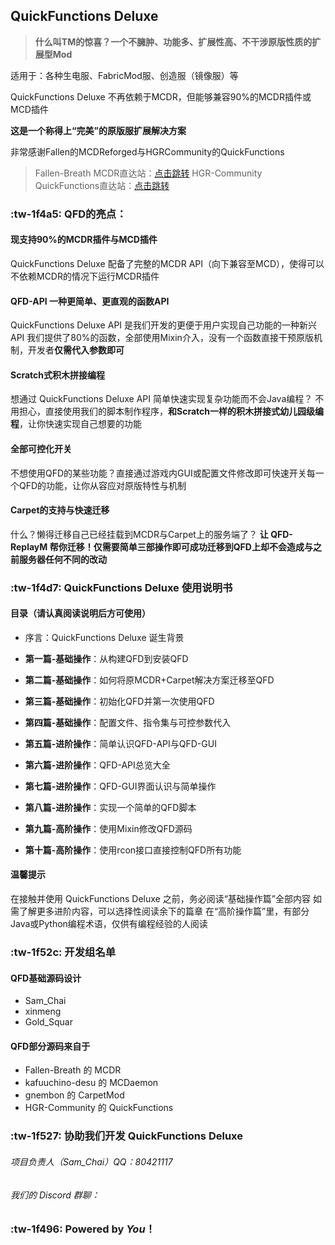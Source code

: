 ## QuickFunctions Deluxe
> **什么叫TM的惊喜？一个不臃肿、功能多、扩展性高、不干涉原版性质的扩展型Mod**

适用于：各种生电服、FabricMod服、创造服（镜像服）等

QuickFunctions Deluxe 不再依赖于MCDR，但能够兼容90%的MCDR插件或MCD插件

**这是一个称得上“完美”的原版服扩展解决方案**

非常感谢Fallen的MCDReforged与HGRCommunity的QuickFunctions
> Fallen-Breath MCDR直达站：[点击跳转](https://github.com/Fallen-Breath/MCDReforged "点击跳转")
HGR-Community QuickFunctions直达站：[点击跳转](https://gitee.com/Mr_Notch/QuickFunctions "点击跳转")


### :tw-1f4a5: QFD的亮点：
#### 现支持90%的MCDR插件与MCD插件
QuickFunctions Deluxe 配备了完整的MCDR API（向下兼容至MCD），使得可以不依赖MCDR的情况下运行MCDR插件

#### QFD-API 一种更简单、更直观的函数API
QuickFunctions Deluxe API 是我们开发的更便于用户实现自己功能的一种新兴API
我们提供了80%的函数，全部使用Mixin介入，没有一个函数直接干预原版机制，开发者**仅需代入参数即可**

#### Scratch式积木拼接编程
想通过 QuickFunctions Deluxe API 简单快速实现复杂功能而不会Java编程？
不用担心，直接使用我们的脚本制作程序，**和Scratch一样的积木拼接式幼儿园级编程**，让你快速实现自己想要的功能

#### 全部可控化开关
不想使用QFD的某些功能？直接通过游戏内GUI或配置文件修改即可快速开关每一个QFD的功能，让你从容应对原版特性与机制

#### Carpet的支持与快速迁移
什么？懒得迁移自己已经挂载到MCDR与Carpet上的服务端了？
**让 QFD-ReplayM 帮你迁移！仅需要简单三部操作即可成功迁移到QFD上却不会造成与之前服务器任何不同的改动**

### :tw-1f4d7: QuickFunctions Deluxe 使用说明书
#### 目录（请认真阅读说明后方可使用）
- 序言：QuickFunctions Deluxe 诞生背景


- **第一篇-基础操作**：从构建QFD到安装QFD
- **第二篇-基础操作**：如何将原MCDR+Carpet解决方案迁移至QFD
- **第三篇-基础操作**：初始化QFD并第一次使用QFD
- **第四篇-基础操作**：配置文件、指令集与可控参数代入


- **第五篇-进阶操作**：简单认识QFD-API与QFD-GUI
- **第六篇-进阶操作**：QFD-API总览大全
- **第七篇-进阶操作**：QFD-GUI界面认识与简单操作
- **第八篇-进阶操作**：实现一个简单的QFD脚本


- **第九篇-高阶操作**：使用Mixin修改QFD源码
- **第十篇-高阶操作**：使用rcon接口直接控制QFD所有功能

#### 温馨提示
在接触并使用 QuickFunctions Deluxe 之前，务必阅读“基础操作篇”全部内容
如需了解更多进阶内容，可以选择性阅读余下的篇章
在“高阶操作篇”里，有部分Java或Python编程术语，仅供有编程经验的人阅读

### :tw-1f52c: 开发组名单
#### QFD基础源码设计
- Sam_Chai
- xinmeng
- Gold_Squar

#### QFD部分源码来自于
- Fallen-Breath 的 MCDR
- kafuuchino-desu 的 MCDaemon
- gnembon 的 CarpetMod
- HGR-Community 的 QuickFunctions

### :tw-1f527: 协助我们开发 QuickFunctions Deluxe
###### 项目负责人（Sam_Chai）QQ：80421117
###### 我们的 Discord 群聊：

### :tw-1f496: Powered by *You*！







